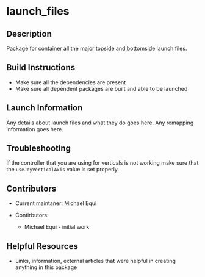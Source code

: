 # launch_files

## Description

Package for container all the major topside and bottomside launch files.

## Build Instructions

* Make sure all the dependencies are present
* Make sure all dependent packages are built and able to be launched


## Launch Information

Any details about launch files and what they do goes here.
Any remapping information goes here.

## Troubleshooting

If the controller that you are using for verticals is not working make sure that the `useJoyVerticalAxis` value is set properly.

## Contributors

* Current maintaner: Michael Equi

* Contirbutors:
  * Michael Equi - initial work

## Helpful Resources

* Links, information, external articles that were helpful in creating anything in this package
